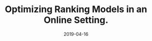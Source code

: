 ---
title: "Optimizing Ranking Models in an Online Setting."
collection: talks
type: "Conference Proceedings Talk"
permalink: /talks/2019-04-16-ecir
venue: "European Conference on Information Retrieval (ECIR ’19)"
date: 2019-04-16
location: "Cologne, Germany"
youtube:
slides: /files/slides/2019-ecir.pdf
publication: /publication/2019-oltr-comparison
---